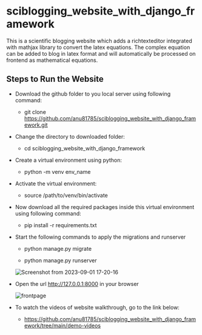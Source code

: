 # sciblogging_website_with_django_framework
This is a scientific blogging website which adds a richtexteditor integrated with mathjax library to convert the latex equations. The complex equation can be added to blog in latex format and will automatically be processed on frontend as mathematical equations.

## Steps to Run the Website

* Download the github folder to you local server using following command:

  * git clone https://github.com/anu81785/sciblogging_website_with_django_framework.git

* Change the directory to downloaded folder:
   
   * cd sciblogging_website_with_django_framework

* Create a virtual environment using python:
  
  * python -m venv env_name

* Activate the virtual environment:
   
   * source /path/to/venv/bin/activate

* Now download all the required packages inside this virtual environment using following command:
    
   * pip install -r requirements.txt

* Start the following commands to apply the migrations and runserver
    
   * python manage.py migrate
   
   * python manage.py runserver
     
   ![Screenshot from 2023-09-01 17-20-16](https://github.com/anu81785/brain_tumor_classification_into_17_classes/assets/89373629/3de9c5eb-f486-4af3-b1be-61d97c5df148)

* Open the url http://127.0.0.1:8000 in your browser
  

  ![frontpage](https://github.com/anu81785/sciblogging_website_with_django_framework/assets/89373629/f121d3e1-1403-488b-a0e2-152ba33008d1)

* To watch the videos of website walkthrough, go to the link below:
  
   * https://github.com/anu81785/sciblogging_website_with_django_framework/tree/main/demo-videos

